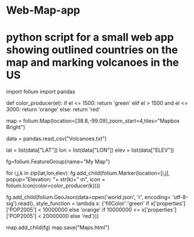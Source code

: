 # Web-Map-app
# python script for a small web app showing outlined countries on the map and marking volcanoes in the US


import folium
import pandas

def color_producer(el):
    if el <= 1500:
        return 'green'
    elif el > 1500 and el <= 3000:
        return 'orange'
    else:
        return 'red'

map = folium.Map(location=[38.8,-99.09],zoom_start=4,tiles="Mapbox Bright")

data = pandas.read_csv("Volcanoes.txt")

lat = list(data["LAT"])
lon = list(data["LON"])
elev = list(data["ELEV"])

fg=folium.FeatureGroup(name="My Map")

for i,j,k in zip(lat,lon,elev):
    fg.add_child(folium.Marker(location=[i,j], popup="Elevation: "+ str(k)+" m", icon = folium.Icon(color=color_producer(k))))

fg.add_child(folium.GeoJson(data=open('world.json', 'r', encoding= 'utf-8-sig').read(),
 style_function = lambda x: {'fillColor':'green' if x['properties']['POP2005'] < 10000000 else 'orange' if 10000000 <= x['properties']['POP2005'] < 20000000 else 'red'}))

map.add_child(fg)
map.save("Maps.html")
